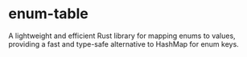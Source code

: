 # enum-table
A lightweight and efficient Rust library for mapping enums to values, providing a fast and type-safe alternative to HashMap for enum keys.
